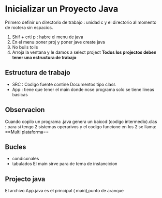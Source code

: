 # Inicializar un Proyecto Java

Primero definir un directorio de trabajo : unidad c y el directorio
al momento de rootera sin espacios.

1. Shif + crtl p : habre el menu de java
2. En el menu poner proj y poner jave create java
3. No buils toils
4. Arroja la ventana y le damos  a select project
**Todos los projectos deben tener una estructura de trabajo**

## Estructura de trabajo

- SRC : Codigo fuente contine
        Documentos tipo class
- App : tiene que tener el main donde nose programa solo se tiene lineas basicas

## Observacion

Cuando copilo un programa .java genera un baicod (codigo intermedio).clas : para si tengo 2 sistemas operarivos y el codigo funcione en los 2 se llama:
==Multi plataforma==

## Bucles

- condiconales
- tabulados
El main sirve para de tema de instancicion

## Projecto java

El archivo App.java es el principal ( main),punto de aranque


